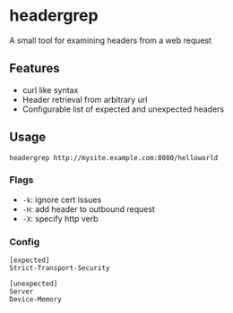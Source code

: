 # headergrep
A small tool for examining headers from a web request

## Features
  * curl like syntax
  * Header retrieval from arbitrary url
  * Configurable list of expected and unexpected headers

## Usage
`headergrep http://mysite.example.com:8080/helloworld`

### Flags
  * `-k`: ignore cert issues
  * `-H`: add header to outbound request
  * `-X`: specify http verb

### Config
```
[expected]
Strict-Transport-Security

[unexpected]
Server
Device-Memory
```